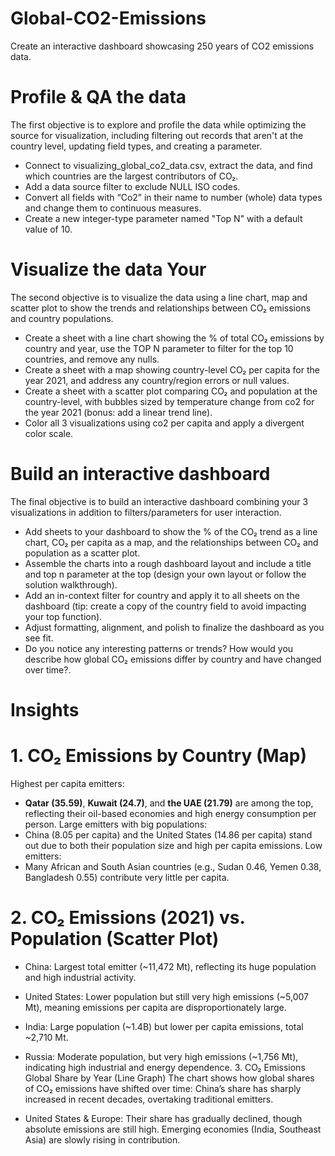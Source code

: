 # Global-CO2-Emissions
Create an interactive dashboard showcasing 250 years of CO2 emissions data.


# Profile & QA the data
The first objective is to explore and profile the data while optimizing the source for visualization, including filtering out records that aren't at the country level, updating field types, and creating a parameter.
- Connect to visualizing_global_co2_data.csv, extract the data, and find which countries are the largest contributors of CO₂.
- Add a data source filter to exclude NULL ISO codes.
- Convert all fields with “Co2” in their name to number (whole) data types and change them to continuous measures.
- Create a new integer-type parameter named "Top N" with a default value of 10.

# Visualize the data Your
 The second objective is to visualize the data using a line chart, map and scatter plot to show the trends and relationships between CO₂ emissions and country populations.
- Create a sheet with a line chart showing the % of total CO₂ emissions by country and year, use the TOP N parameter to filter for the top 10 countries, and remove any nulls.
- Create a sheet with a map showing country-level CO₂ per capita for the year 2021, and address any country/region errors or null values.
- Create a sheet with a scatter plot comparing CO₂ and population at the country-level, with bubbles sized by temperature change from co2 for the year 2021 (bonus: add a linear trend line).
- Color all 3 visualizations using co2 per capita and apply a divergent color scale.

 # Build an interactive dashboard
  The final objective is to build an interactive dashboard combining your 3 visualizations in addition to filters/parameters for user interaction.
- Add sheets to your dashboard to show the % of the CO₂ trend as a line chart, CO₂ per capita as a map, and the relationships between CO₂ and population as a scatter plot.
- Assemble the charts into a rough dashboard layout and include a title and top n parameter at the top (design your own layout or follow the solution walkthrough).
- Add an in-context filter for country and apply it to all sheets on the dashboard (tip: create a copy of the country field to avoid impacting your top function).
- Adjust formatting, alignment, and polish to finalize the dashboard as you see fit.
- Do you notice any interesting patterns or trends? How would you describe how global CO₂ emissions differ by country and have changed over time?.

 # Insights
<h1> 1. CO₂ Emissions by Country (Map)</h1>

Highest per capita emitters:
- **Qatar (35.59)**, **Kuwait (24.7)**, and **the UAE (21.79)** are among the top, reflecting their oil-based economies and high energy consumption per person.
Large emitters with big populations:
- China (8.05 per capita) and the United States (14.86 per capita) stand out due to both their population size and high per capita emissions.
Low emitters:
- Many African and South Asian countries (e.g., Sudan 0.46, Yemen 0.38, Bangladesh 0.55) contribute very little per capita.

<h1> 2. CO₂ Emissions (2021) vs. Population (Scatter Plot)</h1>

- China: Largest total emitter (~11,472 Mt), reflecting its huge population and high industrial activity.
  
- United States: Lower population but still very high emissions (~5,007 Mt), meaning emissions per capita are disproportionately large.
  
- India: Large population (~1.4B) but lower per capita emissions, total ~2,710 Mt.
  
- Russia: Moderate population, but very high emissions (~1,756 Mt), indicating high industrial and energy dependence. 3. CO₂ Emissions Global Share by Year (Line Graph) The chart shows how global shares of CO₂ emissions have shifted over time: China’s share has sharply increased in recent decades, overtaking traditional emitters.
- United States & Europe: Their share has gradually declined, though absolute emissions are still high. Emerging economies (India, Southeast Asia) are slowly rising in  contribution.
